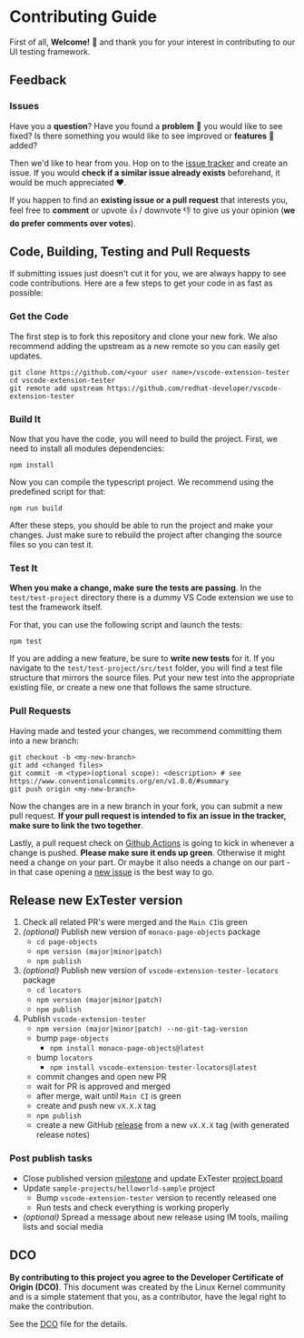 # Contributing Guide

First of all, **Welcome!** :wave: and thank you for your interest in contributing to our UI testing framework.

## Feedback

### Issues

Have you a **question**? Have you found a **problem** 🚫 you would like to see fixed? Is there something you would like to see improved or **features** 🚀 added?

Then we'd like to hear from you. Hop on to the [issue tracker](../../issues) and create an issue. If you would **check if a similar issue already exists** beforehand, it would be much appreciated :heart:.

If you happen to find an **existing issue or a pull request** that interests you, feel free to **comment** or upvote :+1: / downvote :-1: to give us your opinion (**we do prefer comments over votes**).

## Code, Building, Testing and Pull Requests

If submitting issues just doesn't cut it for you, we are always happy to see code contributions. Here are a few steps to get your code in as fast as possible:

### Get the Code

The first step is to fork this repository and clone your new fork. We also recommend adding the upstream as a new remote so you can easily get updates.

```shell
git clone https://github.com/<your user name>/vscode-extension-tester
cd vscode-extension-tester
git remote add upstream https://github.com/redhat-developer/vscode-extension-tester
```

### Build It

Now that you have the code, you will need to build the project. First, we need to install all modules dependencies:

```nodejs
npm install
```

Now you can compile the typescript project. We recommend using the predefined script for that:

```nodejs
npm run build
```

After these steps, you should be able to run the project and make your changes. Just make sure to rebuild the project after changing the source files so you can test it.

### Test It

**When you make a change, make sure the tests are passing**. In the ```test/test-project``` directory there is a dummy VS Code extension we use to test the framework itself.

For that, you can use the following script and launch the tests:

```nodejs
npm test
```

If you are adding a new feature, be sure to **write new tests** for it. If you navigate to the ```test/test-project/src/test``` folder, you will find a test file structure that mirrors the source files. Put your new test into the appropriate existing file, or create a new one that follows the same structure.

### Pull Requests

Having made and tested your changes, we recommend committing them into a new branch:

```shell
git checkout -b <my-new-branch>
git add <changed files>
git commit -m <type>(optional scope): <description> # see https://www.conventionalcommits.org/en/v1.0.0/#summary
git push origin <my-new-branch>
```

Now the changes are in a new branch in your fork, you can submit a new pull request. **If your pull request is intended to fix an issue in the tracker, make sure to link the two together**.

Lastly, a pull request check on [Github Actions](../../actions) is going to kick in whenever a change is pushed. **Please make sure it ends up green**. Otherwise it might need a change on your part. Or maybe it also needs a change on our part - in that case opening a [new issue](../../issues) is the best way to go.

## Release new ExTester version

1. Check all related PR's were merged and the `Main CI`is green
2. _(optional)_ Publish new version of `monaco-page-objects` package
    - `cd page-objects`
    - `npm version (major|minor|patch)`
    - `npm publish`
3. _(optional)_ Publish new version of `vscode-extension-tester-locators` package
    - `cd locators`
    - `npm version (major|minor|patch)`
    - `npm publish`
4. Publish `vscode-extension-tester`
    - `npm version (major|minor|patch) --no-git-tag-version`
    - bump `page-objects`
      - `npm install monaco-page-objects@latest`
    - bump `locators`
      - `npm install vscode-extension-tester-locators@latest`
    - commit changes and open new PR
    - wait for PR is approved and merged
    - after merge, wait until `Main CI` is green
    - create and push new `vX.X.X` tag
    - `npm publish`
    - create a new GitHub [release](https://github.com/redhat-developer/vscode-extension-tester/releases) from a new `vX.X.X` tag (with generated release notes)

### Post publish tasks

- Close published version [milestone](https://github.com/redhat-developer/vscode-extension-tester/milestones) and update ExTester [project board](https://github.com/orgs/redhat-developer/projects/41/views/3)
- Update `sample-projects/helloworld-sample` project
  - Bump `vscode-extension-tester` version to recently released one
  - Run tests and check everything is working properly
- _(optional)_ Spread a message about new release using IM tools, mailing lists and social media

## DCO

**By contributing to this project you agree to the Developer Certificate of Origin (DCO)**. This document was created by the Linux Kernel community and is a simple statement that you, as a contributor, have the legal right to make the contribution.

See the [DCO](DCO) file for the details.
